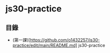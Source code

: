 # js30-practice
## 目錄
- (第一課)[https://github.com/o1432257/js30-practice/edit/main/README.md]
 js30-practice
